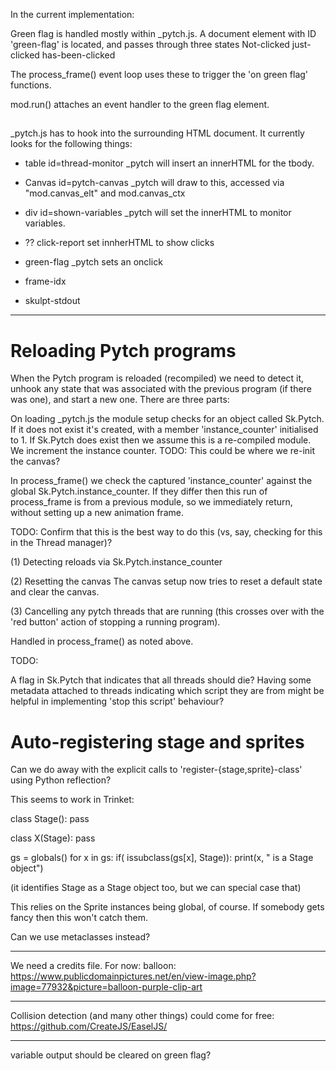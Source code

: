 In the current implementation:

Green flag is handled mostly within _pytch.js. 
A document element with ID 'green-flag' is located, and passes through three states
  Not-clicked
  just-clicked
  has-been-clicked

The process_frame() event loop uses these to trigger the 'on green flag' functions.

mod.run() attaches an event handler to the green flag element.

##

_pytch.js has to hook into the surrounding HTML document. It currently
looks for the following things:

* table id=thread-monitor
   _pytch will insert an innerHTML for the tbody.
   
* Canvas id=pytch-canvas
  _pytch will draw to this, accessed via "mod.canvas_elt" and mod.canvas_ctx
  
  
* div id=shown-variables
  _pytch will set the innerHTML to monitor variables.
  
* ?? click-report
  set innherHTML to show clicks
  
* green-flag
  _pytch sets an onclick
  
* frame-idx

* skulpt-stdout


--- 

# Reloading Pytch programs

When the Pytch program is reloaded (recompiled) we need to detect it,
unhook any state that was associated with the previous program (if
there was one), and start a new one. There are three parts:

 On loading _pytch.js the module setup checks for an object called
  Sk.Pytch. If it does not exist it's created, with a member
  'instance_counter' initialised to 1.
  If Sk.Pytch does exist then we assume this is a re-compiled
  module. We increment the instance counter.
   TODO: This could be where we re-init the canvas?
  
  In process_frame() we check the captured 'instance_counter' against
  the global Sk.Pytch.instance_counter. If they differ then this run
  of process_frame is from a previous module, so we immediately
  return, without setting up a new animation frame.
  
   TODO: Confirm that this is the best way to do this (vs, say,
   checking for this in the Thread manager)?


(1) Detecting reloads
 via Sk.Pytch.instance_counter
 
(2) Resetting the canvas
The canvas setup now tries to reset a default state and clear the canvas.

(3) Cancelling any pytch threads that are running (this crosses over
with the 'red button' action of stopping a running program).

 Handled in process_frame() as noted above.
 
 TODO:
 
 A flag in Sk.Pytch that indicates that all threads should die? 
 Having some metadata attached to threads indicating which script they
 are from might be helpful in implementing 'stop this script' behaviour?
 
# Auto-registering stage and sprites

Can we do away with the explicit calls to
'register-{stage,sprite}-class' using Python reflection?

This seems to work in Trinket:

class Stage():
    pass
  
class X(Stage):
    pass
  

gs = globals()
for x in gs:
  if( issubclass(gs[x], Stage)):
    print(x, " is a Stage object")

(it identifies Stage as a Stage object too, but we can special case that)

This relies on the Sprite instances being global, of course. If
somebody gets fancy then this won't catch them.

Can we use metaclasses instead?

--- 

We need a credits file. For now:
balloon:
https://www.publicdomainpictures.net/en/view-image.php?image=77932&picture=balloon-purple-clip-art


--- 

Collision detection (and many other things) could come for free:
https://github.com/CreateJS/EaselJS/

--- 
variable output should be cleared on green flag?

